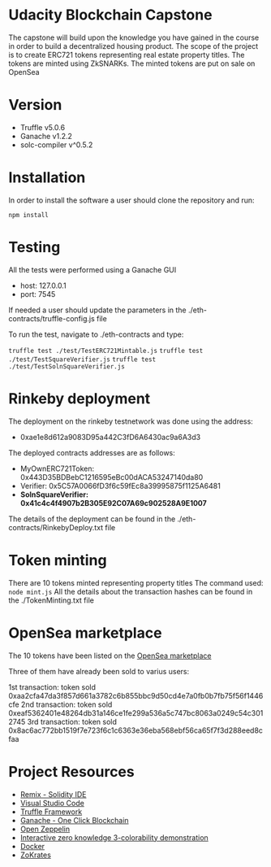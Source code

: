 # Udacity Blockchain Capstone

The capstone will build upon the knowledge you have gained in the course in order to build a decentralized housing product. The scope of the project is to create ERC721 tokens representing real estate property titles. The tokens are minted using ZkSNARKs. The minted tokens are put on sale on OpenSea    

# Version
* Truffle v5.0.6
* Ganache v1.2.2
* solc-compiler v^0.5.2

# Installation
In order to install the software a user should clone the repository and run:

`npm install`

# Testing

All the tests were performed using a Ganache GUI
* host: 127.0.0.1
* port: 7545

If needed a user should update the parameters in the ./eth-contracts/truffle-config.js file

To run the test, navigate to ./eth-contracts and type:

`truffle test ./test/TestERC721Mintable.js`
`truffle test ./test/TestSquareVerifier.js`
`truffle test ./test/TestSolnSquareVerifier.js`

# Rinkeby deployment

The deployment on the rinkeby testnetwork was done using the address:

* 0xae1e8d612a9083D95a442C3fD6A6430ac9a6A3d3

The deployed contracts addresses are as follows:

* MyOwnERC721Token: 0x443D35BDBebC1216595eBc00dACA53247140da80
* Verifier: 0x5C57A0066fD3f6c59fEc8a39995875f1125A6481
* **SolnSquareVerifier: 0x41c4c4f4907b2B305E92C07A69c902528A9E1007**

The details of the deployment can be found in the ./eth-contracts/RinkebyDeploy.txt file

# Token minting

There are 10 tokens minted representing property titles
The command used:
`node mint.js`
All the details about the transaction hashes can be found in the ./TokenMinting.txt file

# OpenSea marketplace

The 10 tokens have been listed on the
[OpenSea marketplace](https://rinkeby.opensea.io/category/robbonrealestatemarketplace)

Three of them have already been sold to varius users:

1st transaction: token sold 0xaa2cfa47da3f857d661a3782c6b855bbc9d50cd4e7a0fb0b7fb75f56f1446cfe
2nd transaction: token sold 0xeaf5362401e48264db31a146ce1fe299a536a5c747bc8063a0249c54c3012745
3rd transaction: token sold 0x8ac6ac772bb1519f7e723f6c1c6363e36eba568ebf56ca65f7f3d288eed8cfaa


# Project Resources

* [Remix - Solidity IDE](https://remix.ethereum.org/)
* [Visual Studio Code](https://code.visualstudio.com/)
* [Truffle Framework](https://truffleframework.com/)
* [Ganache - One Click Blockchain](https://truffleframework.com/ganache)
* [Open Zeppelin ](https://openzeppelin.org/)
* [Interactive zero knowledge 3-colorability demonstration](http://web.mit.edu/~ezyang/Public/graph/svg.html)
* [Docker](https://docs.docker.com/install/)
* [ZoKrates](https://github.com/Zokrates/ZoKrates)
